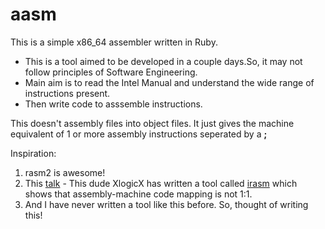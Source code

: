 # aasm
This is a simple x86_64 assembler written in Ruby. 


* This is a tool aimed to be developed in a couple days.So, it may not follow principles of Software Engineering. 
* Main aim is to read the Intel Manual and understand the wide range of instructions present. 
* Then write code to asssemble instructions. 

This doesn't assembly files into object files. It just gives the machine equivalent of 1 or more assembly instructions seperated by a **;**

Inspiration: 

1. rasm2 is awesome!
2. This [talk](https://www.youtube.com/watch?v=eunYrrcxXfw) - This dude XlogicX has written a tool called [irasm](https://github.com/XlogicX/irasm) which shows that assembly-machine code mapping is not 1:1. 
3. And I have never written a tool like this before. So, thought of writing this!
